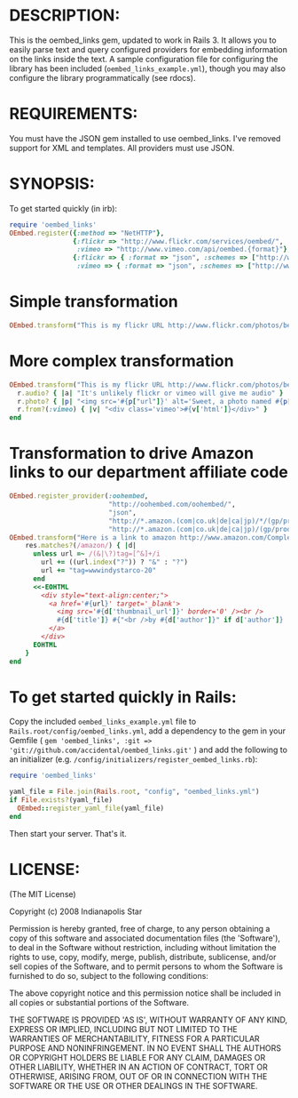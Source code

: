 # DESCRIPTION:

This is the oembed_links gem, updated to work in Rails 3.  It allows you to easily parse text and
query configured providers for embedding information on the links
inside the text. A sample configuration file for configuring the
library has been included (`oembed_links_example.yml`), though you
may also configure the library programmatically (see rdocs).

# REQUIREMENTS:

You must have the JSON gem installed to use oembed_links.
I've removed support for XML and templates. All providers must use JSON.

# SYNOPSIS:

To get started quickly (in irb):

``` ruby
require 'oembed_links'
OEmbed.register({:method => "NetHTTP"},
                {:flickr => "http://www.flickr.com/services/oembed/",
                 :vimeo => "http://www.vimeo.com/api/oembed.{format}"},
                {:flickr => { :format => "json", :schemes => ["http://www.flickr.com/photos/*"]},
                 :vimeo => { :format => "json", :schemes => ["http://www.vimeo.com/*"]}})
```

# Simple transformation
``` ruby
OEmbed.transform("This is my flickr URL http://www.flickr.com/photos/bees/2341623661/ and all I did was show the URL straight to the picture")
```

# More complex transformation
``` ruby
OEmbed.transform("This is my flickr URL http://www.flickr.com/photos/bees/2341623661/ and this is a vimeo URL http://www.vimeo.com/757219 wow neat") do |r, url|
  r.audio? { |a| "It's unlikely flickr or vimeo will give me audio" }
  r.photo? { |p| "<img src='#{p["url"]}' alt='Sweet, a photo named #{p["title"]}' />" }
  r.from?(:vimeo) { |v| "<div class='vimeo'>#{v['html']}</div>" }
end
```

# Transformation to drive Amazon links to our department affiliate code
``` ruby
OEmbed.register_provider(:oohembed,
                         "http://oohembed.com/oohembed/",
                         "json",
                         "http://*.amazon.(com|co.uk|de|ca|jp)/*/(gp/product|o/ASIN|obidos/ASIN|dp)/*",
                         "http://*.amazon.(com|co.uk|de|ca|jp)/(gp/product|o/ASIN|obidos/ASIN|dp)/*")
OEmbed.transform("Here is a link to amazon http://www.amazon.com/Complete-Aubrey-Maturin-Novels/dp/039306011X/ref=pd_bbs_sr_2 wow") do |res, url|
    res.matches?(/amazon/) { |d|
      unless url =~ /(&|\?)tag=[^&]+/i
        url += ((url.index("?")) ? "&" : "?")
        url += "tag=wwwindystarco-20"
      end
      <<-EOHTML
        <div style="text-align:center;">
          <a href='#{url}' target='_blank'>
            <img src='#{d['thumbnail_url']}' border='0' /><br />
            #{d['title']} #{"<br />by #{d['author']}" if d['author']}
          </a>
        </div>
      EOHTML
    }
end
```

# To get started quickly in Rails:

Copy the included `oembed_links_example.yml` file to `Rails.root/config/oembed_links.yml`,
add a dependency to the gem in your Gemfile ( `gem 'oembed_links', :git => 'git://github.com/accidental/oembed_links.git'` )
and add the following to an initializer (e.g. `/config/initializers/register_oembed_links.rb`):

``` ruby
require 'oembed_links'

yaml_file = File.join(Rails.root, "config", "oembed_links.yml")
if File.exists?(yaml_file)
  OEmbed::register_yaml_file(yaml_file)
end
```


Then start your server.  That's it.  


# LICENSE:

(The MIT License)

Copyright (c) 2008 Indianapolis Star

Permission is hereby granted, free of charge, to any person obtaining
a copy of this software and associated documentation files (the
'Software'), to deal in the Software without restriction, including
without limitation the rights to use, copy, modify, merge, publish,
distribute, sublicense, and/or sell copies of the Software, and to
permit persons to whom the Software is furnished to do so, subject to
the following conditions:

The above copyright notice and this permission notice shall be
included in all copies or substantial portions of the Software.

THE SOFTWARE IS PROVIDED 'AS IS', WITHOUT WARRANTY OF ANY KIND,
EXPRESS OR IMPLIED, INCLUDING BUT NOT LIMITED TO THE WARRANTIES OF
MERCHANTABILITY, FITNESS FOR A PARTICULAR PURPOSE AND NONINFRINGEMENT.
IN NO EVENT SHALL THE AUTHORS OR COPYRIGHT HOLDERS BE LIABLE FOR ANY
CLAIM, DAMAGES OR OTHER LIABILITY, WHETHER IN AN ACTION OF CONTRACT,
TORT OR OTHERWISE, ARISING FROM, OUT OF OR IN CONNECTION WITH THE
SOFTWARE OR THE USE OR OTHER DEALINGS IN THE SOFTWARE.
